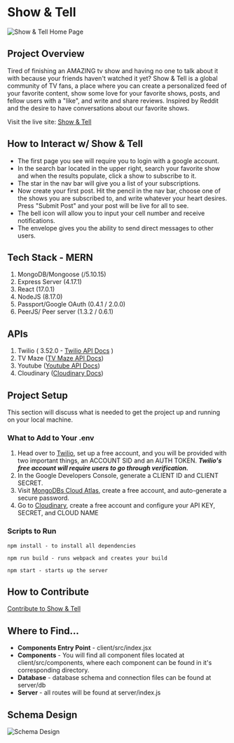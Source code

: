 # Show & Tell

![Show & Tell Home Page](homePage.png)

## Project Overview

Tired of finishing an AMAZING tv show and having no one to talk about it with because your friends haven't watched it yet? Show & Tell is a global community of TV fans, a place where you can create a personalized feed of your favorite content, show some love for your favorite shows, posts, and fellow users with a "like", and write and share reviews. Inspired by Reddit and the desire to have conversations about our favorite shows.

Visit the live site: [Show & Tell](http://showntell.uc.r.appspot.com/)

## How to Interact w/ Show & Tell

- The first page you see will require you to login with a google account.
- In the search bar located in the upper right, search your favorite show and when the results populate, click a show to subscribe to it.
- The star in the nav bar will give you a list of your subscriptions.
- Now create your first post. Hit the pencil in the nav bar, choose one of the shows you are subscribed to, and write whatever your heart desires. Press "Submit Post" and your post will be live for all to see.
- The bell icon will allow you to input your cell number and receive notifications.
- The envelope gives you the ability to send direct messages to other users.

## Tech Stack - MERN

1. MongoDB/Mongoose (/5.10.15)
2. Express Server (4.17.1)
3. React (17.0.1)
4. NodeJS (8.17.0)
5. Passport/Google OAuth (0.4.1 / 2.0.0)
6. PeerJS/ Peer server (1.3.2 / 0.6.1)

## APIs

1. Twilio ( 3.52.0 - [Twilio API Docs](https://www.twilio.com/docs/api) )
2. TV Maze ([TV Maze API Docs](https://www.tvmaze.com/api))
3. Youtube ([Youtube API Docs](https://developers.google.com/youtube/v3))
4. Cloudinary ([Cloudinary Docs](https://cloudinary.com/documentation/image_video_and_file_upload))

## Project Setup

This section will discuss what is needed to get the project up and running on your local machine.

### What to Add to Your .env

1. Head over to [Twilio](https://www.twilio.com/console), set up a free account, and you will be provided with two important things, an ACCOUNT SID and an AUTH TOKEN. **_Twilio's free account will require users to go through verification._**
2. In the Google Developers Console, generate a CLIENT ID and CLIENT SECRET.
3. Visit [MongoDBs Cloud Atlas](https://www.mongodb.com/cloud/atlas), create a free account, and auto-generate a secure password.
4. Go to [Cloudinary](https://cloudinary.com/), create a free account and configure your API KEY, SECRET, and CLOUD NAME

### Scripts to Run

```
npm install - to install all dependencies
```

```
npm run build - runs webpack and creates your build
```

```
npm start - starts up the server
```

## How to Contribute

[Contribute to Show & Tell](/CONTRIBUTING.md)

## Where to Find...

- **Components Entry Point** - client/src/index.jsx
- **Components** - You will find all component files located at client/src/components, where each component can be found in it's corresponding directory.
- **Database** - database schema and connection files can be found at server/db
- **Server** - all routes will be found at server/index.js

## Schema Design

![Schema Design](Schema.png)
